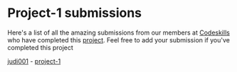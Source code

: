 # Project-1 submissions

Here's a list of all the amazing submissions from our members at [Codeskills](https://codeskills.dev) who have completed this [project](https://github.com/codeskills-dev/bootcamp-starter/tree/master/projects/project-1). Feel free to add your submission if you've completed this project

<!-- CONTRIBUTORS -->
[judi001](https://github.com/judi001) - [project-1](https://github.com/Judi001/bootcamp-starter/tree/project-1)
